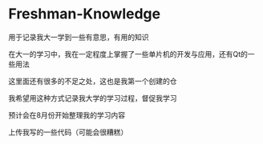 # Freshman-Knowledge
用于记录我大一学到一些有意思，有用的知识

在大一的学习中，我在一定程度上掌握了一些单片机的开发与应用，还有Qt的一些用法

这里面还有很多的不足之处，这也是我第一个创建的仓

我希望用这种方式记录我大学的学习过程，督促我学习

预计会在8月份开始整理我的学习内容

上传我写的一些代码（可能会很糟糕）
